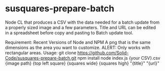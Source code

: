 # susquares-prepare-batch
Node CL that produces a CSV with the data needed for a batch update from a properly sized image and a few parameters.  Title and URL can be edited in a spreadsheet before copy and pasting to Batch update tool.

Requirement:
Recent Versions of Node and NPM
A png that is the same dimensions as the area you want to customize.
ALERT: Only works with rectangular areas.
Usage:
git clone https://github.com/Solid-Code/susquares-prepare-batch.git
npm install
node index.js {your CSV}.csv {image path} {top left square} {squares wide} {squares high} "{title}" "{url}"
